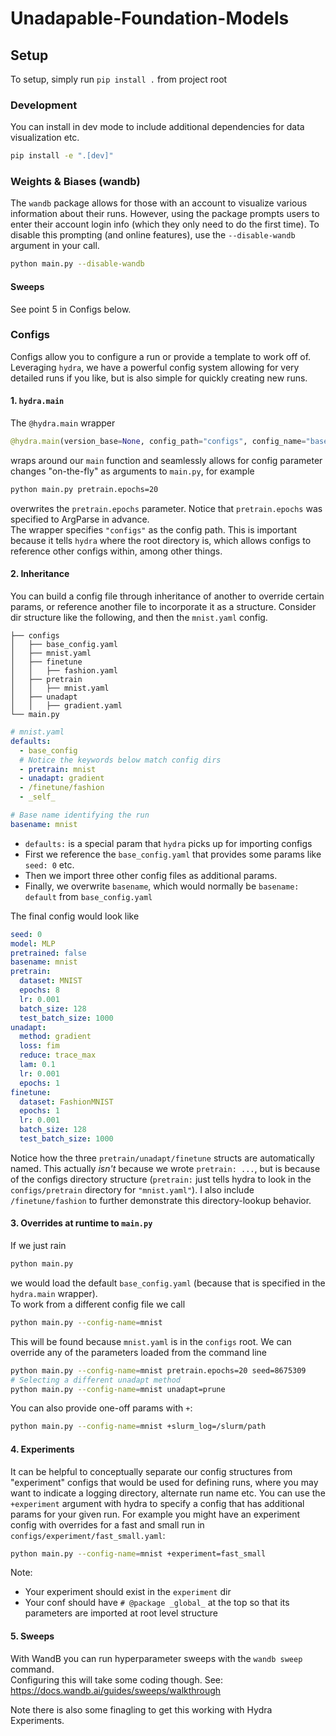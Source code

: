 # Unadapable-Foundation-Models

## Setup

To setup, simply run `pip install .` from project root

### Development

You can install in dev mode to include additional dependencies for data visualization etc.

```bash
pip install -e ".[dev]"
```

### Weights & Biases (wandb)

The `wandb` package allows for those with an account to visualize various information about their runs.
However, using the package prompts users to enter their account login info (which they only need to do the first time).
To disable this prompting (and online features), use the `--disable-wandb` argument in your call.
```bash
python main.py --disable-wandb
```

#### Sweeps
See point 5 in Configs below.


### Configs

Configs allow you to configure a run or provide a template to work off of. Leveraging `hydra`, we have a powerful
config system allowing for very detailed runs if you like, but is also simple for quickly creating new runs.

#### 1. `hydra.main`

The `@hydra.main` wrapper

```python
@hydra.main(version_base=None, config_path="configs", config_name="base_config")
```

wraps around our `main` function and seamlessly allows for config parameter changes
"on-the-fly" as arguments to `main.py`, for example

```bash
python main.py pretrain.epochs=20
```

overwrites the `pretrain.epochs` parameter. Notice that `pretrain.epochs` was specified to ArgParse in advance.  
The wrapper specifies `"configs"` as the config path. This is important because it tells `hydra` where the root 
directory is, which allows configs to reference other configs within, among other things. 

#### 2. Inheritance

You can build a config file through inheritance of another to override certain params, or reference another file to 
incorporate it as a structure. Consider dir structure like the following, and then the `mnist.yaml` config.
```text
├── configs
│   ├── base_config.yaml
│   ├── mnist.yaml
│   ├── finetune
│   │   ├── fashion.yaml
│   ├── pretrain
│   │   ├── mnist.yaml
│   ├── unadapt
│   │   ├── gradient.yaml
└── main.py
```
```yaml
# mnist.yaml
defaults:
  - base_config
  # Notice the keywords below match config dirs
  - pretrain: mnist
  - unadapt: gradient
  - /finetune/fashion
  - _self_

# Base name identifying the run
basename: mnist  
```
- `defaults:` is a special param that `hydra` picks up for importing configs
- First we reference the `base_config.yaml` that provides some params like `seed: 0` etc.
- Then we import three other config files as additional params.
- Finally, we overwrite `basename`, which would normally be `basename: default` from `base_config.yaml`

The final config would look like
```yaml
seed: 0
model: MLP
pretrained: false
basename: mnist
pretrain:
  dataset: MNIST
  epochs: 8
  lr: 0.001
  batch_size: 128
  test_batch_size: 1000
unadapt:
  method: gradient
  loss: fim
  reduce: trace_max
  lam: 0.1
  lr: 0.001
  epochs: 1
finetune:
  dataset: FashionMNIST
  epochs: 1
  lr: 0.001
  batch_size: 128
  test_batch_size: 1000
```
Notice how the three `pretrain/unadapt/finetune` structs are automatically named. This actually _isn't_ because we 
wrote `pretrain: ...`, but is because of the configs directory structure (`pretrain:` just tells hydra to look in 
the `configs/pretrain` directory for `"mnist.yaml"`). I also include `/finetune/fashion` to further demonstrate this 
directory-lookup behavior.

#### 3. Overrides at runtime to `main.py`

If we just rain
```bash
python main.py
```
we would load the default `base_config.yaml` (because that is specified in the `hydra.main` wrapper).  
To work from a different config file we call
```bash
python main.py --config-name=mnist
```
This will be found because `mnist.yaml` is in the `configs` root. We can override any of the parameters loaded from 
the command line
```bash
python main.py --config-name=mnist pretrain.epochs=20 seed=8675309
# Selecting a different unadapt method
python main.py --config-name=mnist unadapt=prune
```
You can also provide one-off params with `+`:
```bash
python main.py --config-name=mnist +slurm_log=/slurm/path
```

#### 4. Experiments

It can be helpful to conceptually separate our config structures from "experiment" configs that would be used for 
defining runs, where you may want to indicate a logging directory, alternate run name etc. 
You can use the `+experiment` argument with hydra to specify a config that has additional params for your given run.
For example you might have an experiment config with overrides for a fast and small run in 
`configs/experiment/fast_small.yaml`:
```bash
python main.py --config-name=mnist +experiment=fast_small
```
Note:
- Your experiment should exist in the `experiment` dir
- Your conf should have `# @package _global_` at the top so that its parameters are imported at root level structure 

#### 5. Sweeps
With WandB you can run hyperparameter sweeps with the `wandb sweep` command.  
Configuring this will take some coding though.
See: https://docs.wandb.ai/guides/sweeps/walkthrough

Note there is also some finagling to get this working with Hydra Experiments.
